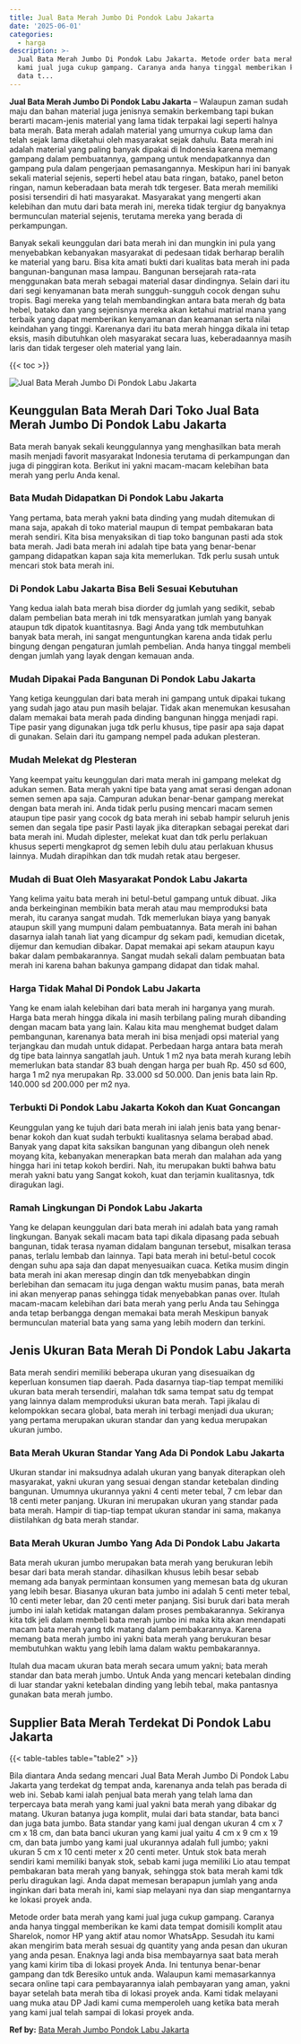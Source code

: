 ```yaml
---
title: Jual Bata Merah Jumbo Di Pondok Labu Jakarta
date: '2025-06-01'
categories:
  - harga
description: >-
  Jual Bata Merah Jumbo Di Pondok Labu Jakarta. Metode order bata merah yang
  kami jual juga cukup gampang. Caranya anda hanya tinggal memberikan ke kami
  data t...
---
```


**Jual Bata Merah Jumbo Di Pondok Labu Jakarta** – Walaupun zaman sudah maju dan bahan material juga jenisnya semakin berkembang tapi bukan berarti macam-jenis material yang lama tidak terpakai lagi seperti halnya bata merah. Bata merah adalah material yang umurnya cukup lama dan telah sejak lama diketahui oleh masyarakat sejak dahulu. Bata merah ini adalah material yang paling banyak dipakai di Indonesia karena memang gampang dalam pembuatannya, gampang untuk mendapatkannya dan gampang pula dalam pengerjaan pemasangannya. Meskipun hari ini banyak sekali material sejenis, seperti hebel atau bata ringan, batako, panel beton ringan, namun keberadaan bata merah tdk tergeser. Bata merah memiliki posisi tersendiri di hati masyarakat. Masyarakat yang mengerti akan kelebihan dan mutu dari bata merah ini, mereka tidak tergiur dg banyaknya bermunculan material sejenis, terutama mereka yang berada di perkampungan.

Banyak sekali keunggulan dari bata merah ini dan mungkin ini pula yang menyebabkan kebanyakan masyarakat di pedesaan tidak berharap beralih ke material yang baru. Bisa kita amati bukti dari kualitas bata merah ini pada bangunan-bangunan masa lampau. Bangunan bersejarah rata-rata menggunakan bata merah sebagai material dasar dindingnya. Selain dari itu dari segi kenyamanan bata merah sungguh-sungguh cocok dengan suhu tropis. Bagi mereka yang telah membandingkan antara bata merah dg bata hebel, batako dan yang sejenisnya mereka akan ketahui matrial mana yang terbaik yang dapat memberikan kenyamanan dan keamanan serta nilai keindahan yang tinggi. Karenanya dari itu bata merah hingga dikala ini tetap eksis, masih dibutuhkan oleh masyarakat secara luas, keberadaannya masih laris dan tidak tergeser oleh material yang lain.

{{< toc >}}

![Jual Bata Merah Jumbo Di Pondok Labu Jakarta](/images/jual-bata-merah-18.png)

## Keunggulan Bata Merah Dari Toko Jual Bata Merah Jumbo Di Pondok Labu Jakarta

Bata merah banyak sekali keunggulannya yang menghasilkan bata merah masih menjadi favorit masyarakat Indonesia terutama di perkampungan dan juga di pinggiran kota. Berikut ini yakni macam-macam kelebihan bata merah yang perlu Anda kenal.

### Bata Mudah Didapatkan Di Pondok Labu Jakarta

Yang pertama, bata merah yakni bata dinding yang mudah ditemukan di mana saja, apakah di toko material maupun di tempat pembakaran bata merah sendiri. Kita bisa menyaksikan di tiap toko bangunan pasti ada stok bata merah. Jadi bata merah ini adalah tipe bata yang benar-benar gampang didapatkan kapan saja kita memerlukan. Tdk perlu susah untuk mencari stok bata merah ini.

### Di Pondok Labu Jakarta Bisa Beli Sesuai Kebutuhan

Yang kedua ialah bata merah bisa diorder dg jumlah yang sedikit, sebab dalam pembelian bata merah ini tdk mensyaratkan jumlah yang banyak ataupun tdk dipatok kuantitasnya. Bagi Anda yang tdk membutuhkan banyak bata merah, ini sangat menguntungkan karena anda tidak perlu bingung dengan pengaturan jumlah pembelian. Anda hanya tinggal membeli dengan jumlah yang layak dengan kemauan anda.

### Mudah Dipakai Pada Bangunan Di Pondok Labu Jakarta

Yang ketiga keunggulan dari bata merah ini gampang untuk dipakai tukang yang sudah jago atau pun masih belajar. Tidak akan menemukan kesusahan dalam memakai bata merah pada dinding bangunan hingga menjadi rapi. Tipe pasir yang digunakan juga tdk perlu khusus, tipe pasir apa saja dapat di gunakan. Selain dari itu gampang nempel pada adukan plesteran.

### Mudah Melekat dg Plesteran

Yang keempat yaitu keunggulan dari mata merah ini gampang melekat dg adukan semen. Bata merah yakni tipe bata yang amat serasi dengan adonan semen semen apa saja. Campuran adukan benar-benar gampang merekat dengan bata merah ini. Anda tidak perlu pusing mencari macam semen ataupun tipe pasir yang cocok dg bata merah ini sebab hampir seluruh jenis semen dan segala tipe pasir Pasti layak jika diterapkan sebagai perekat dari bata merah ini. Mudah diplester, melekat kuat dan tdk perlu perlakuan khusus seperti mengkaprot dg semen lebih dulu atau perlakuan khusus lainnya. Mudah dirapihkan dan tdk mudah retak atau bergeser.

### Mudah di Buat Oleh Masyarakat Pondok Labu Jakarta

Yang kelima yaitu bata merah ini betul-betul gampang untuk dibuat. Jika anda berkeinginan membikin bata merah atau mau memproduksi bata merah, itu caranya sangat mudah. Tdk memerlukan biaya yang banyak ataupun skill yang mumpuni dalam pembuatannya. Bata merah ini bahan dasarnya ialah tanah liat yang dicampur dg sekam padi, kemudian dicetak, dijemur dan kemudian dibakar. Dapat memakai api sekam ataupun kayu bakar dalam pembakarannya. Sangat mudah sekali dalam pembuatan bata merah ini karena bahan bakunya gampang didapat dan tidak mahal.

### Harga Tidak Mahal Di Pondok Labu Jakarta

Yang ke enam ialah kelebihan dari bata merah ini harganya yang murah. Harga bata merah hingga dikala ini masih terbilang paling murah dibanding dengan macam bata yang lain. Kalau kita mau menghemat budget dalam pembangunan, karenanya bata merah ini bisa menjadi opsi material yang terjangkau dan mudah untuk didapat. Perbedaan harga antara bata merah dg tipe bata lainnya sangatlah jauh. Untuk 1 m2 nya bata merah kurang lebih memerlukan bata standar 83 buah dengan harga per buah Rp. 450 sd 600, harga 1 m2 nya merupakan Rp. 33.000 sd 50.000. Dan jenis bata lain Rp. 140.000 sd 200.000 per m2 nya.

### Terbukti Di Pondok Labu Jakarta Kokoh dan Kuat Goncangan

Keunggulan yang ke tujuh dari bata merah ini ialah jenis bata yang benar-benar kokoh dan kuat sudah terbukti kualitasnya selama berabad abad. Banyak yang dapat kita saksikan bangunan yang dibangun oleh nenek moyang kita, kebanyakan menerapkan bata merah dan malahan ada yang hingga hari ini tetap kokoh berdiri. Nah, itu merupakan bukti bahwa batu merah yakni batu yang Sangat kokoh, kuat dan terjamin kualitasnya, tdk diragukan lagi.

### Ramah Lingkungan Di Pondok Labu Jakarta

Yang ke delapan keunggulan dari bata merah ini adalah bata yang ramah lingkungan. Banyak sekali macam bata tapi dikala dipasang pada sebuah bangunan, tidak terasa nyaman didalam bangunan tersebut, misalkan terasa panas, terlalu lembab dan lainnya. Tapi bata merah ini betul-betul cocok dengan suhu apa saja dan dapat menyesuaikan cuaca. Ketika musim dingin bata merah ini akan meresap dingin dan tdk menyebabkan dingin berlebihan dan semacam itu juga dengan waktu musim panas, bata merah ini akan menyerap panas sehingga tidak menyebabkan panas over. Itulah macam-macam kelebihan dari bata merah yang perlu Anda tau Sehingga anda tetap berbangga dengan memakai bata merah Meskipun banyak bermunculan material bata yang sama yang lebih modern dan terkini.

## Jenis Ukuran Bata Merah Di Pondok Labu Jakarta

Bata merah sendiri memiliki beberapa ukuran yang disesuaikan dg keperluan konsumen tiap daerah. Pada dasarnya tiap-tiap tempat memiliki ukuran bata merah tersendiri, malahan tdk sama tempat satu dg tempat yang lainnya dalam memproduksi ukuran bata merah. Tapi jikalau di kelompokkan secara global, bata merah ini terbagi menjadi dua ukuran; yang pertama merupakan ukuran standar dan yang kedua merupakan ukuran jumbo.

### Bata Merah Ukuran Standar Yang Ada Di Pondok Labu Jakarta

Ukuran standar ini maksudnya adalah ukuran yang banyak diterapkan oleh masyarakat, yakni ukuran yang sesuai dengan standar ketebalan dinding bangunan. Umumnya ukurannya yakni 4 centi meter tebal, 7 cm lebar dan 18 centi meter panjang. Ukuran ini merupakan ukuran yang standar pada bata merah. Hampir di tiap-tiap tempat ukuran standar ini sama, makanya diistilahkan dg bata merah standar.

### Bata Merah Ukuran Jumbo Yang Ada Di Pondok Labu Jakarta

Bata merah ukuran jumbo merupakan bata merah yang berukuran lebih besar dari bata merah standar. dihasilkan khusus lebih besar sebab memang ada banyak permintaan konsumen yang memesan bata dg ukuran yang lebih besar. Biasanya ukuran bata jumbo ini adalah 5 centi meter tebal, 10 centi meter lebar, dan 20 centi meter panjang. Sisi buruk dari bata merah jumbo ini ialah ketidak matangan dalam proses pembakarannya. Sekiranya kita tdk jeli dalam membeli bata merah jumbo ini maka kita akan mendapati macam bata merah yang tdk matang dalam pembakarannya. Karena memang bata merah jumbo ini yakni bata merah yang berukuran besar membutuhkan waktu yang lebih lama dalam waktu pembakarannya.

Itulah dua macam ukuran bata merah secara umum yakni; bata merah standar dan bata merah jumbo. Untuk Anda yang mencari ketebalan dinding di luar standar yakni ketebalan dinding yang lebih tebal, maka pantasnya gunakan bata merah jumbo.

## Supplier Bata Merah Terdekat Di Pondok Labu Jakarta

{{< table-tables table="table2" >}}

Bila diantara Anda sedang mencari Jual Bata Merah Jumbo Di Pondok Labu Jakarta yang terdekat dg tempat anda, karenanya anda telah pas berada di web ini. Sebab kami ialah penjual bata merah yang telah lama dan terpercaya bata merah yang kami jual yakni bata merah yang dibakar dg matang. Ukuran batanya juga komplit, mulai dari bata standar, bata banci dan juga bata jumbo. Bata standar yang kami jual dengan ukuran 4 cm x 7 cm x 18 cm, dan bata banci ukuran yang kami jual yaitu 4 cm x 9 cm x 19 cm, dan bata jumbo yang kami jual ukurannya adalah full jumbo; yakni ukuran 5 cm x 10 centi meter x 20 centi meter. Untuk stok bata merah sendiri kami memiliki banyak stok, sebab kami juga memiliki Lio atau tempat pembakaran bata merah yang banyak, sehingga stok bata merah kami tdk perlu diragukan lagi. Anda dapat memesan berapapun jumlah yang anda inginkan dari bata merah ini, kami siap melayani nya dan siap mengantarnya ke lokasi proyek anda.

Metode order bata merah yang kami jual juga cukup gampang. Caranya anda hanya tinggal memberikan ke kami data tempat domisili komplit atau Sharelok, nomor HP yang aktif atau nomor WhatsApp. Sesudah itu kami akan mengirim bata merah sesuai dg quantity yang anda pesan dan ukuran yang anda pesan. Enaknya lagi anda bisa membayarnya saat bata merah yang kami kirim tiba di lokasi proyek Anda. Ini tentunya benar-benar gampang dan tdk Beresiko untuk anda. Walaupun kami memasarkannya secara online tapi cara pembayarannya ialah pembayaran yang aman, yakni bayar setelah bata merah tiba di lokasi proyek anda. Kami tidak melayani uang muka atau DP Jadi kami cuma memperoleh uang ketika bata merah yang kami jual telah sampai di lokasi proyek anda.

**Ref by:** [Bata Merah Jumbo Pondok Labu Jakarta](https://id.wikipedia.org/wiki/Bata)
